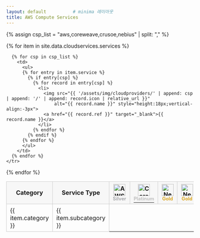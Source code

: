 ```yaml
---
layout: default          # minima 레이아웃
title: AWS Compute Services
---
```


<!-- ── 표를 확실히 ‘표답게’ 보이게 하는 최소 스타일 ── -->
<style>
  #comparison{border-collapse:collapse;width:100%;margin-top:1rem}
  #comparison th,#comparison td{border:1px solid #ccc;padding:.4em .6em}
  #comparison th{background:#f7f7f7;position:sticky;top:0}
  #comparison ul{margin:0;padding-left:1.2em}
</style>

<table id="comparison">
  <tr class="header" align="center">
    <th style="width:7%">Category</th>
    <th style="width:12%">Service Type</th>
    <th>
      <a href="https://nebius.com" target="_blank">
        <img src="{{ '/assets/img/logo/aws.svg' | relative_url }}"
            alt="AWS Logo" style="height:32px">
      </a>
      <span style="font-size:0.8em; vertical-align:top; color:#A8A9AD;">Silver</span>
    </th>
    <th>
      <a href="https://www.coreweave.com" target="_blank">
        <img src="{{ '/assets/img/logo/coreweave.png' | relative_url }}"
            alt="CoreWeave" style="height:32px">
        <span style="font-size:0.8em; vertical-align:top; color:#C0C0C0;">Platinum</span>
      </a>
    </th>
    <th>
      <a href="https://crusoe.ai" target="_blank">
        <img src="{{ '/assets/img/logo/crusoe.svg' | relative_url }}" 
              alt="Nebius" style="height:32px">
      </a>
      <span style="font-size:0.8em; vertical-align:top; color:#DAA520;">Gold</span>
    </th>
    <th>
      <a href="https://nebius.com" target="_blank">
        <img src="{{ '/assets/img/logo/nebius.svg' | relative_url }}" 
              alt="Nebius" style="height:32px">
      </a>
      <span style="font-size:0.8em; vertical-align:top; color:#DAA520;">Gold</span>
    </th>
  </tr>

  {% assign csp_list = "aws,coreweave,crusoe,nebius" | split: "," %}

  {% for item in site.data.cloudservices.services %}
    <tr>
      <td>{{ item.category }}</td>
      <td>{{ item.subcategory }}</td>

      {% for csp in csp_list %}
        <td>
          <ul>
          {% for entry in item.service %}
            {% if entry[csp] %}
              {% for record in entry[csp] %}
                <li>
                  <img src="{{ '/assets/img/cloudproviders/' | append: csp | append: '/' | append: record.icon | relative_url }}"
                      alt="{{ record.name }}" style="height:18px;vertical-align:-3px">
                  <a href="{{ record.ref }}" target="_blank">{{ record.name }}</a>
                </li>
              {% endfor %}
            {% endif %}
          {% endfor %}
          </ul>
        </td>
      {% endfor %}
    </tr>
  {% endfor %}

</table>
